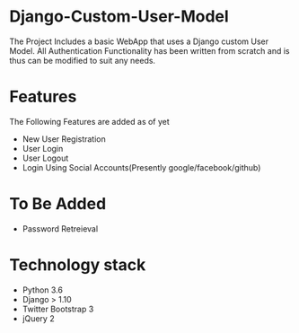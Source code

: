# Django-Custom-User-Model

The Project Includes a basic WebApp that uses a Django custom User Model.
All Authentication Functionality has been written from scratch and is thus can be modified to suit any needs.

# Features

The Following Features are added as of yet

- New User Registration
- User Login
- User Logout
- Login Using Social Accounts(Presently google/facebook/github)

# To Be Added

- Password Retreieval

# Technology stack

- Python 3.6
- Django > 1.10
- Twitter Bootstrap 3
- jQuery 2
